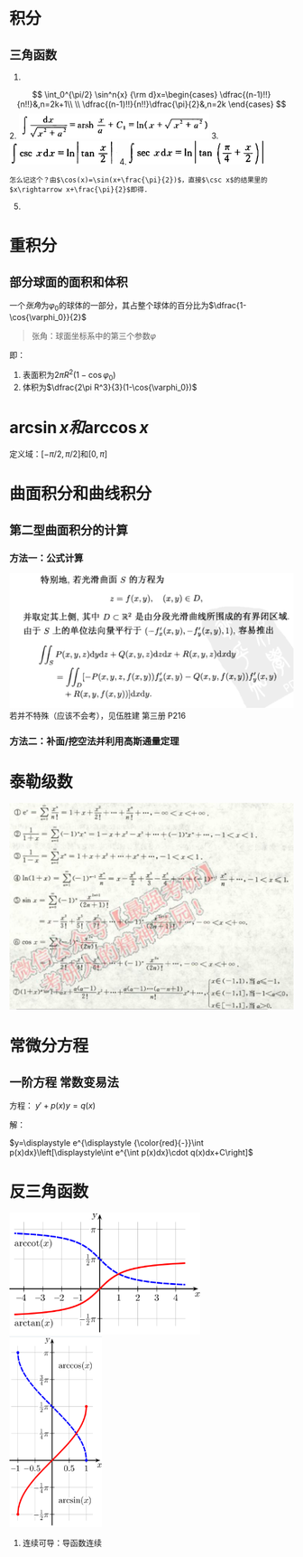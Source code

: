 # 积分
## 三角函数
1.  
$$
\int_0^{\pi/2} \sin^n{x} {\rm d}x=\begin{cases}
    \dfrac{(n-1)!!}{n!!}&,n=2k+1\\
    \\
    \dfrac{(n-1)!!}{n!!}\dfrac{\pi}{2}&,n=2k
\end{cases}
$$
2. <img src="image/2019-10-23-18-49-04.png" style="zoom:33%;" />
3. <img src="image/2019-10-23-18-49-57.png" style="zoom:33%;" />
4. <img src="image/2019-10-23-18-50-13.png" style="zoom:33%;" />   

    怎么记这个？由$\cos(x)=\sin(x+\frac{\pi}{2})$，直接$\csc x$的结果里的$x\rightarrow x+\frac{\pi}{2}$即得.
5. 

# 重积分
## 部分球面的面积和体积
 一个*张角*为$\varphi_0$的球体的一部分，其占整个球体的百分比为$\dfrac{1-\cos{\varphi_0}}{2}$

> 张角：球面坐标系中的第三个参数$\varphi$

即：
1. 表面积为$2\pi R^2(1-\cos{\varphi_0})$
2. 体积为$\dfrac{2\pi R^3}{3}(1-\cos{\varphi_0})$

# $\arcsin x和\arccos{x}$
定义域：$[-\pi/2,\pi/2]$和$[0,\pi]$

# 曲面积分和曲线积分
## 第二型曲面积分的计算
### 方法一：公式计算
![](2019-09-08-21-07-55.png)
若并不特殊（应该不会考），见伍胜建 第三册 P216
### 方法二：补面/挖空法并利用高斯通量定理

# 泰勒级数
![](2019-09-11-18-47-30.png)

# 常微分方程
## 一阶方程 常数变易法
方程： $y'+p(x)y=q(x)$

解：

$y=\displaystyle e^{\displaystyle {\color{red}{-}}\int p(x)dx}\left[\displaystyle\int e^{\int p(x)dx}\cdot q(x)dx+C\right]$

# 反三角函数
<img src="image/2019-10-07-20-26-27.png" style="zoom: 33%;" />
<img src="image/2019-10-07-20-26-59.png" style="zoom:33%;" />

1. 连续可导：导函数连续